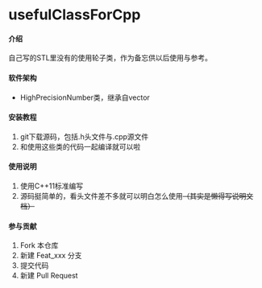 # usefulClassForCpp

#### 介绍
自己写的STL里没有的使用轮子类，作为备忘供以后使用与参考。

#### 软件架构
- HighPrecisionNumber类，继承自vector<int>


#### 安装教程

1.  git下载源码，包括.h头文件与.cpp源文件
2.  和使用这些类的代码一起编译就可以啦

#### 使用说明

1.  使用C++11标准编写
2.  源码挺简单的，看头文件差不多就可以明白怎么使用<s>（其实是懒得写说明文档）</s>

#### 参与贡献

1.  Fork 本仓库
2.  新建 Feat_xxx 分支
3.  提交代码
4.  新建 Pull Request
